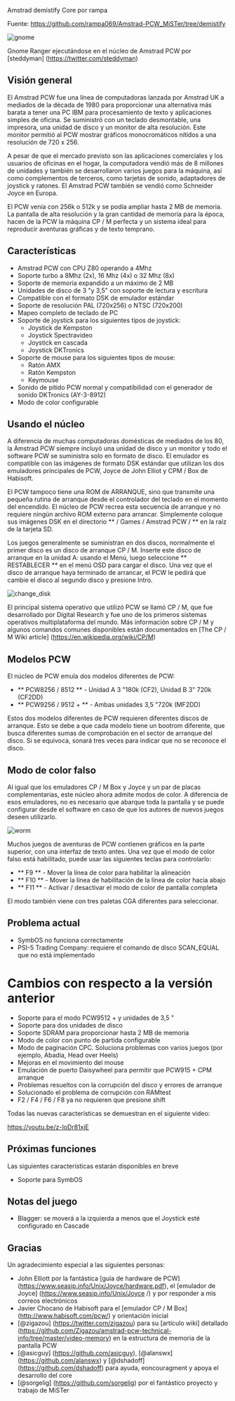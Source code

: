 Amstrad demistify Core por rampa

Fuente: https://github.com/rampa069/Amstrad-PCW_MiSTer/tree/demistify

![gnome](https://user-images.githubusercontent.com/31018768/132091373-d1695c1c-e9f4-430f-b65f-8bcec1fb8758.jpg)

Gnome Ranger ejecutándose en el núcleo de Amstrad PCW por [steddyman] (https://twitter.com/steddyman)
## Visión general
El Amstrad PCW fue una línea de computadoras lanzada por Amstrad UK a mediados de la década de 1980 para proporcionar una alternativa más barata a tener una PC IBM para procesamiento de texto y aplicaciones simples de oficina. Se suministró con un teclado desmontable, una impresora, una unidad de disco y un monitor de alta resolución. Este monitor permitió al PCW mostrar gráficos monocromáticos nítidos a una resolución de 720 x 256.

A pesar de que el mercado previsto son las aplicaciones comerciales y los usuarios de oficinas en el hogar, la computadora vendió más de 8 millones de unidades y también se desarrollaron varios juegos para la máquina, así como complementos de terceros, como tarjetas de sonido, adaptadores de joystick y ratones. El Amstrad PCW también se vendió como Schneider Joyce en Europa.

El PCW venía con 256k o 512k y se podía ampliar hasta 2 MB de memoria. La pantalla de alta resolución y la gran cantidad de memoria para la época, hacen de la PCW la máquina CP / M perfecta y un sistema ideal para reproducir aventuras gráficas y de texto temprano.

## Características
* Amstrad PCW con CPU Z80 operando a 4Mhz
* Soporte turbo a 8Mhz (2x), 16 Mhz (4x) o 32 Mhz (8x)
* Soporte de memoria expandido a un máximo de 2 MB
* Unidades de disco de 3 "y 3,5" con soporte de lectura y escritura
* Compatible con el formato DSK de emulador estándar
* Soporte de resolución PAL (720x256) o NTSC (720x200)
* Mapeo completo de teclado de PC
* Soporte de joystick para los siguientes tipos de joystick:
  * Joystick de Kempston
  * Joystick Spectravideo
  * Joystick en cascada
  * Joystick DKTronics
* Soporte de mouse para los siguientes tipos de mouse:
  * Ratón AMX
  * Ratón Kempston
  * Keymouse
* Sonido de pitido PCW normal y compatibilidad con el generador de sonido DKTronics (AY-3-8912)
* Modo de color configurable
 

## Usando el núcleo

A diferencia de muchas computadoras domésticas de mediados de los 80, la Amstrad PCW siempre incluyó una unidad de disco y un monitor y todo el software PCW se suministra solo en formato de disco. El emulador es compatible con las imágenes de formato DSK estándar que utilizan los dos emuladores principales de PCW, Joyce de John Elliot y CPM / Box de Habisoft.

El PCW tampoco tiene una ROM de ARRANQUE, sino que transmite una pequeña rutina de arranque desde el controlador del teclado en el momento del encendido. El núcleo de PCW recrea esta secuencia de arranque y no requiere ningún archivo ROM externo para arrancar. Simplemente coloque sus imágenes DSK en el directorio ** / Games / Amstrad PCW / ** en la raíz de la tarjeta SD.

Los juegos generalmente se suministran en dos discos, normalmente el primer disco es un disco de arranque CP / M. Inserte este disco de arranque en la unidad A: usando el Menú, luego seleccione ** RESTABLECER ** en el menú OSD para cargar el disco. Una vez que el disco de arranque haya terminado de arrancar, el PCW le pedirá que cambie el disco al segundo disco y presione Intro.

![change_disk](https://user-images.githubusercontent.com/31018768/132091383-a1f2a011-4e53-4938-8266-2e05c6521891.jpg)

El principal sistema operativo que utilizó PCW se llamó CP / M, que fue desarrollado por Digital Research y fue uno de los primeros sistemas operativos multiplataforma del mundo. Más información sobre CP / M y algunos comandos comunes disponibles están documentados en [The CP / M Wiki article] (https://en.wikipedia.org/wiki/CP/M)

## Modelos PCW

El núcleo de PCW emula dos modelos diferentes de PCW:
* ** PCW8256 / 8512 ** - Unidad A 3 "180k (CF2), Unidad B 3" 720k (CF2DD)
* ** PCW9256 / 9512 + ** - Ambas unidades 3,5 "720k (MF2DD)

Estos dos modelos diferentes de PCW requieren diferentes discos de arranque. Esto se debe a que cada modelo tiene un bootrom diferente, que busca diferentes sumas de comprobación en el sector de arranque del disco. Si se equivoca, sonará tres veces para indicar que no se reconoce el disco.

## Modo de color falso

Al igual que los emuladores CP / M Box y Joyce y un par de placas complementarias, este núcleo ahora admite modos de color. A diferencia de esos emuladores, no es necesario que abarque toda la pantalla y se puede configurar desde el software en caso de que los autores de nuevos juegos deseen utilizarlo.

![worm](https://user-images.githubusercontent.com/31018768/132091395-3ccd3455-f367-4f31-bc56-b381b7386bc1.jpg)


Muchos juegos de aventuras de PCW contienen gráficos en la parte superior, con una interfaz de texto antes. Una vez que el modo de color falso está habilitado, puede usar las siguientes teclas para controlarlo:

* ** F9 ** - Mover la línea de color para habilitar la alineación
* ** F10 ** - Mover la línea de habilitación de la línea de color hacia abajo
* ** F11 ** - Activar / desactivar el modo de color de pantalla completa

El modo también viene con tres paletas CGA diferentes para seleccionar.

## Problema actual
* SymbOS no funciona correctamente
* PSI-5 Trading Company: requiere el comando de disco SCAN_EQUAL que no está implementado

# Cambios con respecto a la versión anterior
* Soporte para el modo PCW9512 + y unidades de 3,5 "
* Soporte para dos unidades de disco
* Soporte SDRAM para proporcionar hasta 2 MB de memoria
* Modo de color con punto de partida configurable
* Modo de paginación CPC. Soluciona problemas con varios juegos (por ejemplo, Abadia, Head over Heels)
* Mejoras en el movimiento del mouse
* Emulación de puerto Daisywheel para permitir que PCW915 + CPM arranque
* Problemas resueltos con la corrupción del disco y errores de arranque
* Solucionado el problema de corrupción con RAMtest
* F2 / F4 / F6 / F8 ya no requieren que presione shift

Todas las nuevas características se demuestran en el siguiente video:

https://youtu.be/z-IoDr81xjE

## Próximas funciones
Las siguientes características estarán disponibles en breve
* Soporte para SymbOS

## Notas del juego
* Blagger: se moverá a la izquierda a menos que el Joystick esté configurado en Cascade

## Gracias
Un agradecimiento especial a las siguientes personas:
* John Elliott por la fantástica [guía de hardware de PCW] (https://www.seasip.info/Unix/Joyce/hardware.pdf), el [emulador de Joyce] (https://www.seasip.info/Unix/Joyce /) y por responder a mis correos electrónicos
* Javier Chocano de Habisoft para el [emulador CP / M Box] (http://www.habisoft.com/pcw/) y orientación inicial
* [@zigazou] (https://twitter.com/zigazou) para su [artículo wiki] detallado (https://github.com/Zigazou/amstrad-pcw-technical-info/tree/master/video-memory) en la estructura de memoria de la pantalla PCW
* [@asicguy] (https://github.com/asicguy), [@alanswx] (https://github.com/alanswx) y [@dshadoff] (https://github.com/dshadoff) para ayuda, eoncouragment y apoya el desarrollo del core
* [@sorgelig] (https://github.com/sorgelig) por el fantástico proyecto y trabajo de MiSTer
